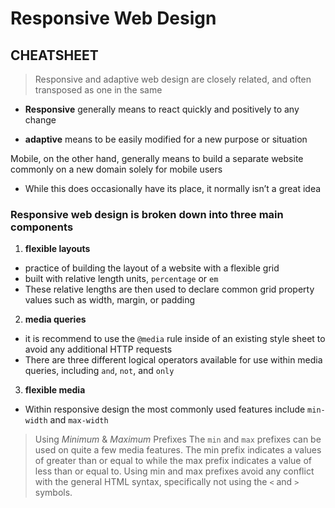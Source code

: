 # Responsive Web Design

## CHEATSHEET

> Responsive and adaptive web design are closely related, and often transposed as one in the same

- **Responsive** generally means to react quickly and positively to any change

- **adaptive** means to be easily modified for a new purpose or situation

Mobile, on the other hand, generally means to build a separate website commonly on a new domain solely for mobile users
  - While this does occasionally have its place, it normally isn’t a great idea

### Responsive web design is broken down into three main components

1. **flexible layouts**
  - practice of building the layout of a website with a flexible grid
  - built with relative length units, `percentage` or `em`
  - These relative lengths are then used to declare common grid property values such as width, margin, or padding
2. **media queries**
  - it is recommend to use the `@media` rule inside of an existing style sheet to avoid any additional HTTP requests
  - There are three different logical operators available for use within media queries, including `and`, `not`, and `only`
3. **flexible media**
  - Within responsive design the most commonly used features include `min-width` and `max-width`


> Using *Minimum* & *Maximum* Prefixes
> The `min` and `max` prefixes can be used on quite a few media features. The min prefix indicates a values of greater than or equal to while the max prefix indicates a value of less than or equal to. Using min and max prefixes avoid any conflict with the general HTML syntax, specifically not using the `<` and `>` symbols.


